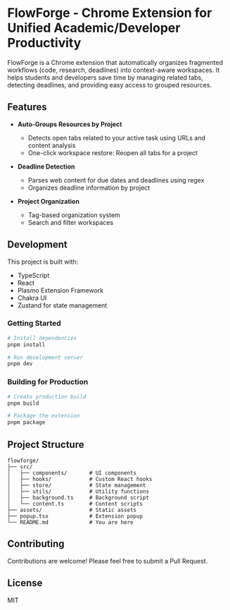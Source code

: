 # FlowForge - Chrome Extension for Unified Academic/Developer Productivity

FlowForge is a Chrome extension that automatically organizes fragmented workflows (code, research, deadlines) into context-aware workspaces. It helps students and developers save time by managing related tabs, detecting deadlines, and providing easy access to grouped resources.

## Features

- **Auto-Groups Resources by Project**
  - Detects open tabs related to your active task using URLs and content analysis
  - One-click workspace restore: Reopen all tabs for a project

- **Deadline Detection**
  - Parses web content for due dates and deadlines using regex
  - Organizes deadline information by project

- **Project Organization**
  - Tag-based organization system
  - Search and filter workspaces

## Development

This project is built with:
- TypeScript
- React
- Plasmo Extension Framework
- Chakra UI
- Zustand for state management

### Getting Started

```bash
# Install dependencies
pnpm install

# Run development server
pnpm dev
```

### Building for Production

```bash
# Create production build
pnpm build

# Package the extension
pnpm package
```

## Project Structure

```
flowforge/
├── src/
│   ├── components/       # UI components
│   ├── hooks/            # Custom React hooks
│   ├── store/            # State management
│   ├── utils/            # Utility functions
│   ├── background.ts     # Background script
│   └── content.ts        # Content scripts
├── assets/               # Static assets
├── popup.tsx             # Extension popup
└── README.md             # You are here
```

## Contributing

Contributions are welcome! Please feel free to submit a Pull Request.

## License

MIT
